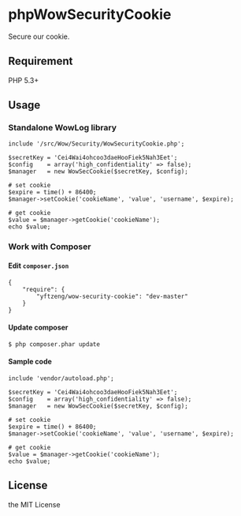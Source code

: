 # phpWowSecurityCookie

Secure our cookie.

## Requirement

PHP 5.3+

## Usage

### Standalone WowLog library

```
include '/src/Wow/Security/WowSecurityCookie.php';

$secretKey = 'Cei4Wai4ohcoo3daeHooFiek5Nah3Eet';
$config    = array('high_confidentiality' => false);
$manager   = new WowSecCookie($secretKey, $config);

# set cookie
$expire = time() + 86400;
$manager->setCookie('cookieName', 'value', 'username', $expire);

# get cookie
$value = $manager->getCookie('cookieName');
echo $value;
```

### Work with Composer

#### Edit `composer.json`

```
{
    "require": {
        "yftzeng/wow-security-cookie": "dev-master"
    }
}
```

#### Update composer

```
$ php composer.phar update
```

#### Sample code
```
include 'vendor/autoload.php';

$secretKey = 'Cei4Wai4ohcoo3daeHooFiek5Nah3Eet';
$config    = array('high_confidentiality' => false);
$manager   = new WowSecCookie($secretKey, $config);

# set cookie
$expire = time() + 86400;
$manager->setCookie('cookieName', 'value', 'username', $expire);

# get cookie
$value = $manager->getCookie('cookieName');
echo $value;
```

## License

the MIT License
